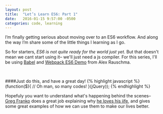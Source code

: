 ```yaml
---
layout: post
title:  "Let’s Learn ES6: Part 1"
date:   2016-01-15 9:57:00 -0500
categories: code, learning 
---
```


I’m finally getting serious about moving over to an ES6 workflow. And along the way I’m share some of the little things I learning as I go.

So for starters, *ES6 is not quite ready for the world just yet*. But that doesn't mean we cant start using it– we'll just need a js compiler. For this series, I'll be using [Babel](https://babeljs.io/) and  [Webpack ES6 Demo](https://github.com/rauschma/webpack-es6-demo) from Alex Rauschma.

<br>

####Just do this, and have a great day!
{% highlight javascript %}
(function($){
  // Oh man, so many codes! 
}(jQuery));
{% endhighlight %}

Hopefuly you want to understand what's happening behind the scenes– [Greg Franko](https://twitter.com/GregFranko) does a great job explaining why [he loves his iife](http://gregfranko.com/blog/i-love-my-iife/), and gives some great examples of how we can use them to make our lives better.
